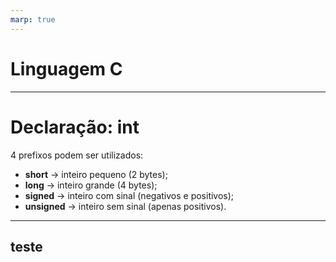 ```yaml
---
marp: true
---
```


# Linguagem C

---

# Declaração: int

4 prefixos podem ser utilizados:

* **short** -> inteiro pequeno (2 bytes);
* **long** -> inteiro grande (4 bytes);
* **signed** -> inteiro com sinal (negativos e positivos);
*  **unsigned** -> inteiro sem sinal (apenas positivos).
---
teste
---





